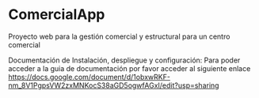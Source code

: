 # ComercialApp
Proyecto web para la gestión comercial y estructural para un centro comercial

Documentación de Instalación, despliegue y configuración: 
Para poder acceder a la guia de documentación por favor acceder al siguiente enlace
https://docs.google.com/document/d/1obxwRKF-nm_8V1PgpsVW2zxMNKocS38aGD5ogwfAGxI/edit?usp=sharing
